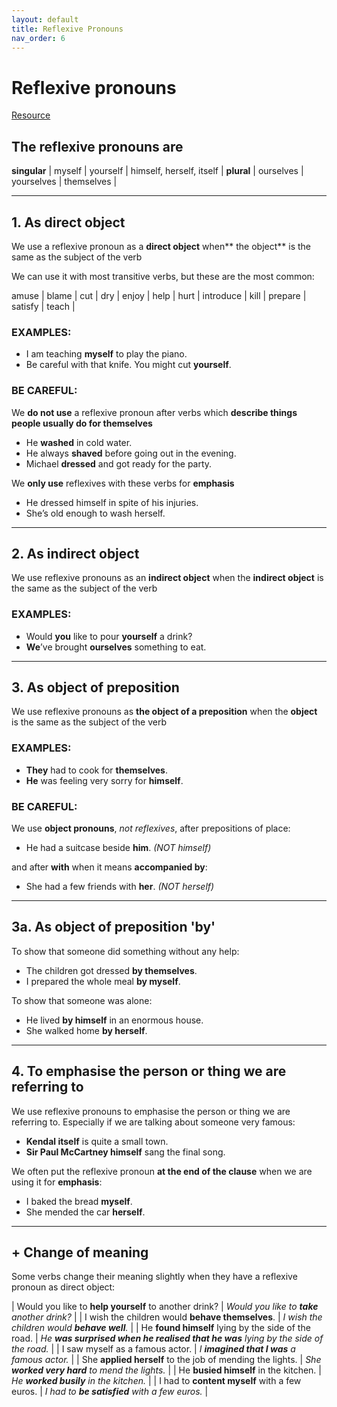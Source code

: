 ```yaml
---
layout: default
title: Reflexive Pronouns
nav_order: 6
---
```


# Reflexive pronouns

[Resource](https://learnenglish.britishcouncil.org/english-grammar-reference/reflexive-pronouns)

## The reflexive pronouns are

**singular** | myself     | yourself    |	himself, herself, itself |
**plural**   | ourselves 	| yourselves 	| themselves               |

---

## 1. As direct object

We use a reflexive pronoun as a **direct object** when** the object** is the same as the subject of the verb

We can use it with most transitive verbs, but these are the most common:

amuse | blame     | cut  | dry     | enjoy   | help  |
hurt  | introduce | kill | prepare | satisfy | teach |

### EXAMPLES:

- I am teaching **myself** to play the piano.
- Be careful with that knife. You might cut **yourself**.

### BE CAREFUL:

We **do not use** a reflexive pronoun after verbs which **describe things people usually do for themselves**

- He **washed** in cold water.
- He always **shaved** before going out in the evening.
- Michael **dressed** and got ready for the party.

We **only use** reflexives with these verbs for **emphasis**

- He dressed himself in spite of his injuries.
- She’s old enough to wash herself.

---

## 2. As indirect object

We use reflexive pronouns as an **indirect object** when the **indirect object** is the same as the subject of the verb

### EXAMPLES:

- Would **you** like to pour **yourself** a drink?
- **We**’ve brought **ourselves** something to eat.

---

## 3. As object of preposition

We use reflexive pronouns as **the object of a preposition** when the **object** is the same as the subject of the verb

### EXAMPLES:

- **They** had to cook for **themselves**.
- **He** was feeling very sorry for **himself**.

### BE CAREFUL:

We use **object pronouns**, _not reflexives_, after prepositions of place:

- He had a suitcase beside **him**. _(NOT himself)_

and after **with** when it means **accompanied by**:

- She had a few friends with **her**. _(NOT herself)_

---

## 3a. As object of preposition 'by'

To show that someone did something without any help:

- The children got dressed **by themselves**.
- I prepared the whole meal **by myself**.

To show that someone was alone:

- He lived **by himself** in an enormous house.
- She walked home **by herself**.

---

## 4. To emphasise the person or thing we are referring to

We use reflexive pronouns to emphasise the person or thing we are referring to. Especially if we are talking about someone very famous:

- **Kendal itself** is quite a small town.
- **Sir Paul McCartney himself** sang the final song.

We often put the reflexive pronoun **at the end of the clause** when we are using it for **emphasis**:

- I baked the bread **myself**.
- She mended the car **herself**.

---

## + Change of meaning

Some verbs change their meaning slightly when they have a reflexive pronoun as direct object:

| Would you like to **help yourself** to another drink?      | _Would you like to **take** another drink?_                                         |
| I wish the children would **behave themselves**.           | _I wish the children would **behave well**._                                        |
| He **found himself** lying by the side of the road.        | _He **was surprised when he realised that he was** lying by the side of the road._  |
| I saw myself as a famous actor.                            | _I **imagined that I was** a famous actor._                                         |
| She **applied herself** to the job of mending the lights.  | _She **worked very hard** to mend the lights._                                      |
| He **busied himself** in the kitchen.                      | _He **worked busily** in the kitchen._                                              |
| I had to **content myself** with a few euros.              | _I had to **be satisfied** with a few euros._                                       |